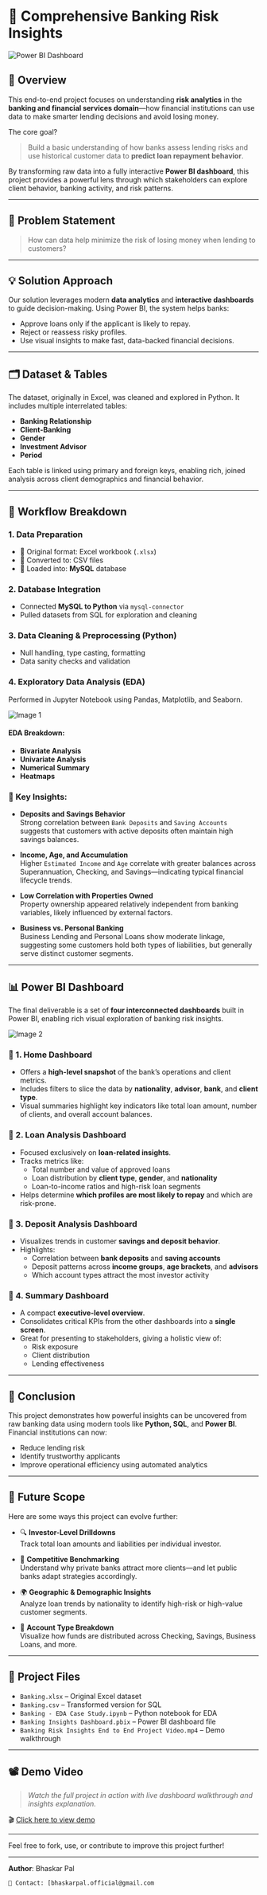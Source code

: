 # 🏦 Comprehensive Banking Risk Insights

![Power BI Dashboard](https://github.com/bhaskarpal1707/bhaskarpal1707-Banking-Risk-Insights-Project/blob/main/Banking%20Dashboard%20Image.png?raw=true)

## 📘 Overview

This end-to-end project focuses on understanding **risk analytics** in the **banking and financial services domain**—how financial institutions can use data to make smarter lending decisions and avoid losing money.

The core goal?  
> Build a basic understanding of how banks assess lending risks and use historical customer data to **predict loan repayment behavior**.

By transforming raw data into a fully interactive **Power BI dashboard**, this project provides a powerful lens through which stakeholders can explore client behavior, banking activity, and risk patterns.

---

## 🧩 Problem Statement

> How can data help minimize the risk of losing money when lending to customers?

---

## 💡 Solution Approach

Our solution leverages modern **data analytics** and **interactive dashboards** to guide decision-making. Using Power BI, the system helps banks:

- Approve loans only if the applicant is likely to repay.
- Reject or reassess risky profiles.
- Use visual insights to make fast, data-backed financial decisions.

---

## 🗂 Dataset & Tables

The dataset, originally in Excel, was cleaned and explored in Python. It includes multiple interrelated tables:

- **Banking Relationship**
- **Client-Banking**
- **Gender**
- **Investment Advisor**
- **Period**

Each table is linked using primary and foreign keys, enabling rich, joined analysis across client demographics and financial behavior.

---

## 🔧 Workflow Breakdown

### 1. Data Preparation
- 📂 Original format: Excel workbook (`.xlsx`)
- 🔄 Converted to: CSV files
- 🧩 Loaded into: **MySQL** database

### 2. Database Integration
- Connected **MySQL to Python** via `mysql-connector`
- Pulled datasets from SQL for exploration and cleaning

### 3. Data Cleaning & Preprocessing (Python)
- Null handling, type casting, formatting
- Data sanity checks and validation

### 4. Exploratory Data Analysis (EDA)
Performed in Jupyter Notebook using Pandas, Matplotlib, and Seaborn.

![Image 1](https://github.com/bhaskarpal1707/bhaskarpal1707-Banking-Risk-Insights-Project/blob/main/Image%201.jpg?raw=true)

#### EDA Breakdown:
- **Bivariate Analysis**
- **Univariate Analysis**
- **Numerical Summary**
- **Heatmaps**

### 🧠 Key Insights:

- **Deposits and Savings Behavior**  
  Strong correlation between `Bank Deposits` and `Saving Accounts` suggests that customers with active deposits often maintain high savings balances.

- **Income, Age, and Accumulation**  
  Higher `Estimated Income` and `Age` correlate with greater balances across Superannuation, Checking, and Savings—indicating typical financial lifecycle trends.

- **Low Correlation with Properties Owned**  
  Property ownership appeared relatively independent from banking variables, likely influenced by external factors.

- **Business vs. Personal Banking**  
  Business Lending and Personal Loans show moderate linkage, suggesting some customers hold both types of liabilities, but generally serve distinct customer segments.

---

## 📊 Power BI Dashboard

The final deliverable is a set of **four interconnected dashboards** built in Power BI, enabling rich visual exploration of banking risk insights.

![Image 2](https://github.com/bhaskarpal1707/bhaskarpal1707-Banking-Risk-Insights-Project/blob/main/Image%202.jpg?raw=true)

### 🔹 1. Home Dashboard
- Offers a **high-level snapshot** of the bank’s operations and client metrics.
- Includes filters to slice the data by **nationality**, **advisor**, **bank**, and **client type**.
- Visual summaries highlight key indicators like total loan amount, number of clients, and overall account balances.

### 🔹 2. Loan Analysis Dashboard
- Focused exclusively on **loan-related insights**.
- Tracks metrics like:
  - Total number and value of approved loans
  - Loan distribution by **client type**, **gender**, and **nationality**
  - Loan-to-income ratios and high-risk loan segments
- Helps determine **which profiles are most likely to repay** and which are risk-prone.

### 🔹 3. Deposit Analysis Dashboard
- Visualizes trends in customer **savings and deposit behavior**.
- Highlights:
  - Correlation between **bank deposits** and **saving accounts**
  - Deposit patterns across **income groups**, **age brackets**, and **advisors**
  - Which account types attract the most investor activity

### 🔹 4. Summary Dashboard
- A compact **executive-level overview**.
- Consolidates critical KPIs from the other dashboards into a **single screen**.
- Great for presenting to stakeholders, giving a holistic view of:
  - Risk exposure
  - Client distribution
  - Lending effectiveness

---

## 🏁 Conclusion

This project demonstrates how powerful insights can be uncovered from raw banking data using modern tools like **Python, SQL**, and **Power BI**. Financial institutions can now:

- Reduce lending risk
- Identify trustworthy applicants
- Improve operational efficiency using automated analytics

---

## 🚀 Future Scope

Here are some ways this project can evolve further:

- 🔍 **Investor-Level Drilldowns**  
  Track total loan amounts and liabilities per individual investor.

- 🧭 **Competitive Benchmarking**  
  Understand why private banks attract more clients—and let public banks adapt strategies accordingly.

- 🌍 **Geographic & Demographic Insights**  
  Analyze loan trends by nationality to identify high-risk or high-value customer segments.

- 🏦 **Account Type Breakdown**  
  Visualize how funds are distributed across Checking, Savings, Business Loans, and more.

---

## 📁 Project Files

- `Banking.xlsx` – Original Excel dataset
- `Banking.csv` – Transformed version for SQL
- `Banking - EDA Case Study.ipynb` – Python notebook for EDA
- `Banking Insights Dashboard.pbix` – Power BI dashboard file
- `Banking Risk Insights End to End Project Video.mp4` – Demo walkthrough

---

## 📽️ Demo Video

> *Watch the full project in action with live dashboard walkthrough and insights explanation.*

🎬 [Click here to view demo](https://github.com/bhaskarpal1707/bhaskarpal1707-Banking-Risk-Insights-Project/blob/main/Banking%20Risk%20Insights%20End%20to%20End%20Project%20Video%20(1).mp4)

---

Feel free to fork, use, or contribute to improve this project further!

---
**Author**: Bhaskar Pal
```
📧 Contact: [bhaskarpal.official@gmail.com 
```

